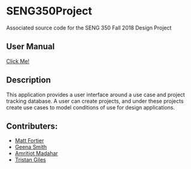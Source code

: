 # SENG350Project
Associated source code for the SENG 350 Fall 2018 Design Project

## User Manual
[Click Me!](https://github.com/tbgiles/SENG350Project/blob/master/UserManual.md)

## Description
This application provides a user interface around a use case and project tracking database. A user can create projects, and under these projects create use cases to model conditions of use for design applications.

## Contributers:
- [Matt Fortier](https://github.com/mjfortier)
- [Geena Smith](https://github.com/geenasmith)
- [Amritjot Madahar](https://github.com/amritjotm)
- [Tristan Giles](https://github.com/tbgiles)
